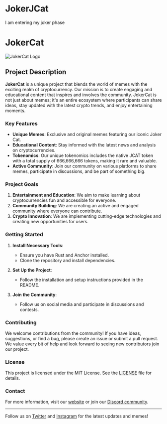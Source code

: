 # JokerJCat
I am entering my joker phase

# JokerCat

![JokerCat Logo](path/to/logo.png)

## Project Description

**JokerCat** is a unique project that blends the world of memes with the exciting realm of cryptocurrency. Our mission is to create engaging and educational content that inspires and involves the community. JokerCat is not just about memes; it's an entire ecosystem where participants can share ideas, stay updated with the latest crypto trends, and enjoy entertaining moments.

### Key Features

- **Unique Memes**: Exclusive and original memes featuring our iconic Joker Cat.
- **Educational Content**: Stay informed with the latest news and analysis on cryptocurrencies.
- **Tokenomics**: Our unique tokenomics includes the native JCAT token with a total supply of 666,666,666 tokens, making it rare and valuable.
- **Active Community**: Join our community on various platforms to share memes, participate in discussions, and be part of something big.

### Project Goals

1. **Entertainment and Education**: We aim to make learning about cryptocurrencies fun and accessible for everyone.
2. **Community Building**: We are creating an active and engaged community where everyone can contribute.
3. **Crypto Innovation**: We are implementing cutting-edge technologies and creating new opportunities for users.

### Getting Started

1. **Install Necessary Tools**:
    - Ensure you have Rust and Anchor installed.
    - Clone the repository and install dependencies.

2. **Set Up the Project**:
    - Follow the installation and setup instructions provided in the README.

3. **Join the Community**:
    - Follow us on social media and participate in discussions and contests.

### Contributing

We welcome contributions from the community! If you have ideas, suggestions, or find a bug, please create an issue or submit a pull request. We value every bit of help and look forward to seeing new contributors join our project.

### License

This project is licensed under the MIT License. See the [LICENSE](LICENSE) file for details.

### Contact

For more information, visit our [website](https://joker-cat.com) or join our [Discord community](https://discord.gg/jokercat).

---

Follow us on [Twitter](https://twitter.com/jokercat) and [Instagram](https://instagram.com/jokercat) for the latest updates and memes!
